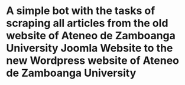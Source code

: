 # A simple bot with the tasks of scraping all articles from the old website of Ateneo de Zamboanga University Joomla Website to the new Wordpress website of Ateneo de Zamboanga University

